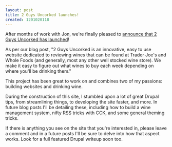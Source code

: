 ```yaml
--- 
layout: post
title: 2 Guys Uncorked launches!
created: 1201020118
---
```


After months of work with Jon, we're finally pleased to <a href="http://2guysuncorked.com/blog/2-guys-uncorked-launches">announce that 2 Guys Uncorked has launched</a>!

As per our blog post, "2 Guys Uncorked is an innovative, easy to use website dedicated to reviewing wines that can be found at Trader Joe's and Whole Foods (and generally, most any other well stocked wine store). We make it easy to figure out what wines to buy each week depending on where you'll be drinking them."

This project has been great to work on and combines two of my passions: building websites and drinking wine. 

During the construction of this site, I stumbled upon a lot of great Drupal tips, from streamlining things, to developing the site faster, and more. In future blog posts I'll be detailing these, including how to build a wine management system, nifty RSS tricks with CCK, and some general theming tricks.

If there is anything you see on the site that you're interested in, please leave a comment and in a future posts I'll be sure to delve into how that aspect works. Look for a full featured Drupal writeup soon too.
